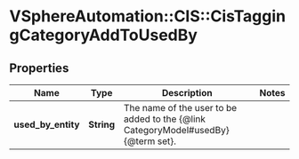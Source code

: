 # VSphereAutomation::CIS::CisTaggingCategoryAddToUsedBy

## Properties
Name | Type | Description | Notes
------------ | ------------- | ------------- | -------------
**used_by_entity** | **String** | The name of the user to be added to the {@link CategoryModel#usedBy} {@term set}. | 


